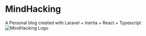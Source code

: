 # MindHacking

A Personal blog created with Laravel + Inertia + React + Typescript
![MindHacking Logo]("/images/screenshots/MindHackingLogo.jpg")
